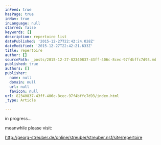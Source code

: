 ```yaml
---
inFeed: true
hasPage: true
inNav: true
inLanguage: null
starred: false
keywords: []
description: repertoire list
datePublished: '2015-12-27T22:42:24.028Z'
dateModified: '2015-12-27T22:42:21.633Z'
title: repertoire
author: []
sourcePath: _posts/2015-12-27-82340837-43ff-406c-8cec-97f4bffc7d93.md
published: true
authors: []
publisher:
  name: null
  domain: null
  url: null
  favicon: null
url: 82340837-43ff-406c-8cec-97f4bffc7d93/index.html
_type: Article

---
```

in progress...

meanwhile please visit:

http://georg-streuber.de/online/streuber/streuber.nsf/site/repertoire